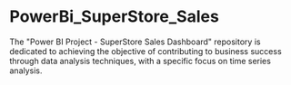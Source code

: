 # PowerBi_SuperStore_Sales
The "Power BI Project - SuperStore Sales Dashboard" repository is dedicated to achieving the objective of contributing to business success through data analysis techniques, with a specific focus on time series analysis.  
